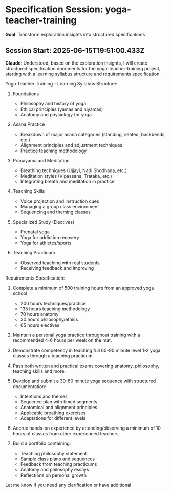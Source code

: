 # Specification Session: yoga-teacher-training

**Goal**: Transform exploration insights into structured specifications

## Session Start: 2025-06-15T19:51:00.433Z

**Claude**: Understood, based on the exploration insights, I will create structured specification documents for the yoga-teacher-training project, starting with a learning syllabus structure and requirements specification.

Yoga Teacher Training - Learning Syllabus Structure:

1. Foundations 
    - Philosophy and history of yoga
    - Ethical principles (yamas and niyamas)
    - Anatomy and physiology for yoga
    
2. Asana Practice
    - Breakdown of major asana categories (standing, seated, backbends, etc.)
    - Alignment principles and adjustment techniques
    - Practice teaching methodology
    
3. Pranayama and Meditation
    - Breathing techniques (Ujjayi, Nadi Shodhana, etc.)  
    - Meditation styles (Vipassana, Trataka, etc.)
    - Integrating breath and meditation in practice
    
4. Teaching Skills 
    - Voice projection and instruction cues
    - Managing a group class environment 
    - Sequencing and theming classes
    
5. Specialized Study (Electives)
    - Prenatal yoga
    - Yoga for addiction recovery  
    - Yoga for athletes/sports
    
6. Teaching Practicum
    - Observed teaching with real students
    - Receiving feedback and improving

Requirements Specification:

1. Complete a minimum of 500 training hours from an approved yoga school
    - 200 hours techniques/practice
    - 135 hours teaching methodology  
    - 70 hours anatomy
    - 30 hours philosophy/ethics
    - 65 hours electives
    
2. Maintain a personal yoga practice throughout training with a recommended 4-6 hours per week on the mat.

3. Demonstrate competency in teaching full 60-90 minute level 1-2 yoga classes through a teaching practicum.

4. Pass both written and practical exams covering anatomy, philosophy, teaching skills and more.  

5. Develop and submit a 30-60 minute yoga sequence with structured documentation:
    - Intentions and themes 
    - Sequence plan with timed segments
    - Anatomical and alignment principles
    - Applicable breathing exercises
    - Adaptations for different levels

6. Accrue hands-on experience by attending/observing a minimum of 10 hours of classes from other experienced teachers.

7. Build a portfolio containing:
    - Teaching philosophy statement
    - Sample class plans and sequences
    - Feedback from teaching practicums  
    - Anatomy and philosophy essays
    - Reflections on personal growth

Let me know if you need any clarification or have additional

